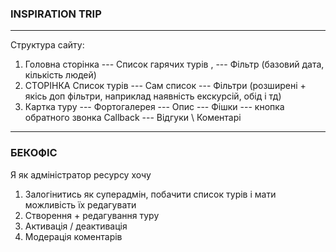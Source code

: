 ### INSPIRATION TRIP
--- 
Структура сайту:
1. Головна сторінка
   ---  Список гарячих турів ,
   ---  Фільтр (базовий дата, кількість людей)
2. СТОРІНКА  Список турів
   --- Сам список
   --- Фільтри (розширені + якісь доп фільтри, наприклад наявність екскурсій, обід і тд)
3. Картка туру
   ---  Фортогалерея
   ---  Опис
   --- Фішки
   --- кнопка обратного звонка Callback
   --- Відгуки \ Коментарі
----
### БЕКОФІС
Я як адміністратор ресурсу хочу
1. Залогінитись як суперадмін, побачити список турів і мати можливість їх редагувати
2. Створення + редагування туру
3. Активація / деактивація
4. Модерація коментарів 